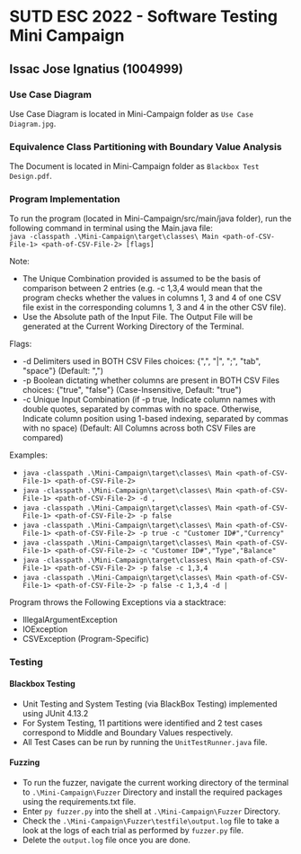 # SUTD ESC 2022 - Software Testing Mini Campaign

## Issac Jose Ignatius (1004999)

### Use Case Diagram

Use Case Diagram is located in Mini-Campaign folder as `Use Case Diagram.jpg`.

### Equivalence Class Partitioning with Boundary Value Analysis

The Document is located in Mini-Campaign folder as `Blackbox Test Design.pdf`.

### Program Implementation

To run the program (located in Mini-Campaign/src/main/java folder), run the following command in terminal using the Main.java file: \
`java -classpath .\Mini-Campaign\target\classes\ Main <path-of-CSV-File-1> <path-of-CSV-File-2> [flags]`

Note: 
  - The Unique Combination provided is assumed to be the basis of comparison between 2 entries (e.g. -c 1,3,4 would mean that the program checks whether the values in columns 1, 3 and 4 of one CSV file exist in the corresponding columns 1, 3 and 4 in the other CSV file).
  - Use the Absolute path of the Input File. The Output File will be generated at the Current Working Directory of the Terminal. 

Flags:

  - -d    Delimiters used in BOTH CSV Files                                      choices: {",", "|", ";", "tab", "space"} (Default: ",")
  - -p    Boolean dictating whether columns are present in BOTH CSV Files        choices: {"true", "false"} (Case-Insensitive, Default: "true")
  - -c    Unique Input Combination    (if -p true, Indicate column names with double quotes, separated by commas with no space. Otherwise, Indicate column position using 1-based indexing, separated by commas with no space) (Default: All Columns across both CSV Files are compared)

Examples:
  - `java -classpath .\Mini-Campaign\target\classes\ Main <path-of-CSV-File-1> <path-of-CSV-File-2>`
  - `java -classpath .\Mini-Campaign\target\classes\ Main <path-of-CSV-File-1> <path-of-CSV-File-2> -d ,`
  - `java -classpath .\Mini-Campaign\target\classes\ Main <path-of-CSV-File-1> <path-of-CSV-File-2> -p false`
  - `java -classpath .\Mini-Campaign\target\classes\ Main <path-of-CSV-File-1> <path-of-CSV-File-2> -p true -c "Customer ID#","Currency"`
  - `java -classpath .\Mini-Campaign\target\classes\ Main <path-of-CSV-File-1> <path-of-CSV-File-2> -c "Customer ID#","Type","Balance"`
  - `java -classpath .\Mini-Campaign\target\classes\ Main <path-of-CSV-File-1> <path-of-CSV-File-2> -p false -c 1,3,4`
  - `java -classpath .\Mini-Campaign\target\classes\ Main <path-of-CSV-File-1> <path-of-CSV-File-2> -p false -c 1,3,4 -d |`

Program throws the Following Exceptions via a stacktrace:

- IllegalArgumentException
- IOException
- CSVException (Program-Specific)

### Testing

#### Blackbox Testing
- Unit Testing and System Testing (via BlackBox Testing) implemented using JUnit 4.13.2 
- For System Testing, 11 partitions were identified and 2 test cases correspond to Middle and Boundary Values respectively.
- All Test Cases can be run by running the `UnitTestRunner.java` file.

#### Fuzzing
- To run the fuzzer, navigate the current working directory of the terminal to `.\Mini-Campaign\Fuzzer` Directory and install the required packages using the requirements.txt file.
- Enter `py fuzzer.py` into the shell at `.\Mini-Campaign\Fuzzer` Directory.
- Check the `.\Mini-Campaign\Fuzzer\testfile\output.log` file to take a look at the logs of each trial as performed by `fuzzer.py` file.
- Delete the `output.log` file once you are done.